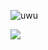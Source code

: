 ![uwu](https://cdn.discordapp.com/emojis/660131463148077058.png?v=1)

<img src="https://github-readme-stats.vercel.app/api/top-langs/?username=Luke-6723" />
